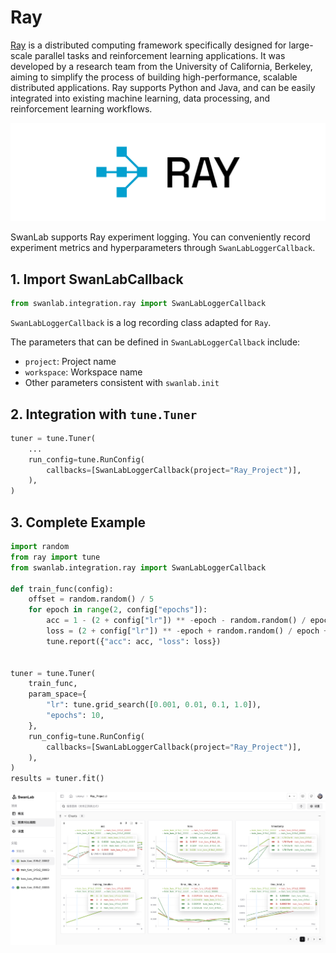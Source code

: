 # Ray

[Ray](https://github.com/ray-project/ray) is a distributed computing framework specifically designed for large-scale parallel tasks and reinforcement learning applications. It was developed by a research team from the University of California, Berkeley, aiming to simplify the process of building high-performance, scalable distributed applications. Ray supports Python and Java, and can be easily integrated into existing machine learning, data processing, and reinforcement learning workflows.

![ray](./ray/logo.png)

SwanLab supports Ray experiment logging. You can conveniently record experiment metrics and hyperparameters through `SwanLabLoggerCallback`.

## 1. Import SwanLabCallback

```python
from swanlab.integration.ray import SwanLabLoggerCallback
```

`SwanLabLoggerCallback` is a log recording class adapted for `Ray`.

The parameters that can be defined in `SwanLabLoggerCallback` include:
- `project`: Project name
- `workspace`: Workspace name
- Other parameters consistent with `swanlab.init`

## 2. Integration with `tune.Tuner`

```python
tuner = tune.Tuner(
    ...
    run_config=tune.RunConfig(
        callbacks=[SwanLabLoggerCallback(project="Ray_Project")],
    ),
)
```

## 3. Complete Example

```python
import random
from ray import tune
from swanlab.integration.ray import SwanLabLoggerCallback

def train_func(config):
    offset = random.random() / 5
    for epoch in range(2, config["epochs"]):
        acc = 1 - (2 + config["lr"]) ** -epoch - random.random() / epoch - offset
        loss = (2 + config["lr"]) ** -epoch + random.random() / epoch + offset
        tune.report({"acc": acc, "loss": loss})


tuner = tune.Tuner(
    train_func,
    param_space={
        "lr": tune.grid_search([0.001, 0.01, 0.1, 1.0]),
        "epochs": 10,
    },
    run_config=tune.RunConfig(
        callbacks=[SwanLabLoggerCallback(project="Ray_Project")],
    ),
)
results = tuner.fit()
```

![ray-tune](./ray/demo.png)